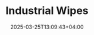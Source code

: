 ---
type: product
layout: product
date: 2025-03-25T13:09:43+04:00

# SEO metadata
seoTitle: "Industrial Wipes for Ohio Auto Shops"
seoTitleSuffix: "Heavy-Duty Shop Towels Near Me"
seoDescription: >-
  Get heavy-duty Industrial Wipes for Ohio mechanics and dealerships. 1050 wipes per roll—durable, lint-free, and solvent-resistant. Fast shipping, bulk savings, and perfect for auto repair shops in Ohio.

# Page content
title: "**Industrial Wipes**"
titlePrefix: "Ohio’s Top Choice for"
description: >-
  Industrial Wipes bring pro-grade cleaning to Ohio auto shops. With 1050 durable wipes per roll, they tackle grease and oil fast. Lint-free and solvent-ready, they’re ideal for mechanics and dealerships needing reliable, cost-saving supplies near me.

# price section
priceSection:
  title: "Unbeatable price"

# benefitsContent
benefitsImages:
  - image: "/images/wipes/product-main.jpg"
    alt: "Industrial Wipes for Ohio mechanics cleaning tough grease"

# benefitsContent
benefitsBlocks:
  - title: "Perfect for Ohio Auto Shops"
    text: >-
      Built for Ohio dealerships and repair shops, these wipes clean oil and fluids with ease. A must-have for local mechanics and service centers.
  - title: "Heavy-Duty Strength"
    text: >-
      Tough enough for the dirtiest jobs, these wipes won’t tear. Ideal for automotive maintenance tools and high-volume shop use.
  - title: "Fast Spill Cleanup"
    text: >-
      Absorbs spills and grime quickly, keeping your workspace safe. Great for Ohio service centers needing reliable garage supplies.
  - title: "Solvent-Compatible"
    text: >-
      Works with most shop solvents for versatile cleaning. Perfect for tools, surfaces, and equipment in any auto repair setting.
  - title: "Cost-Saving Bulk Option"
    text: >-
      Affordable pricing for bulk orders keeps Ohio shops stocked. Save more with professional-grade wipes over rental towels.
  - title: "Low-Lint Finish"
    text: >-
      Leaves no residue on delicate surfaces like windshields. A top pick for dealership supplies needing a clean result.
  - title: "Quick Access Design"
    text: >-
      Fits Tork dispensers for fast, one-handed use. Reduces waste and boosts efficiency in busy Ohio garages.
  - title: "Ohio Mechanic Safety"
    text: >-
      Strong wipes improve safety by handling tough messes. Essential for local technicians and fleet service pros.
  - title: "Eco-Friendly Choice"
    text: >-
      Durable and reusable a few times, these wipes cut waste. A smart, green option for auto shop tools in Ohio.

# gallery section
gallery:
  id: "product-gallery"
  items:
    - image: "images/wipes/gallery-4.jpg"
      alt: "Industrial Wipes cleaning greasy parts for Ohio auto shops"
    - image: "images/wipes/gallery-5.jpg"
      alt: "Heavy-duty Industrial Wipes in Tork dispenser for Ohio mechanics"
    - image: "images/wipes/gallery-6.jpg"
      alt: "Industrial Wipes absorbing fluids in Ohio service centers"

# testimonials section
testimonials:
  title: "# Customer reviews"
  items:
    - name: "Tom from Cleveland"
      text: >-
        These wipes are tough. I use them daily in my shop, and they don’t fall apart. Grease and oil? No problem. Good price too!
    - name: "Lisa in Columbus"
      text: >-
        Best wipes I’ve tried. They soak up spills fast and fit my dispenser perfect. Saves me time and cash in my garage.
    - name: "Mike"
      text: >-
        Solid product. Cleans tools and surfaces without leaving lint. I keep a roll handy for quick jobs. Worth every penny.
    - name: "Sara from Dayton"
      text: >-
        I run a small shop, and these wipes are a game changer. Strong, cheap, and they handle everything I throw at them.
    - name: "Eddie"
      text: >-
        Been using these for weeks. They’re sturdy and don’t shred like others. Great for wiping down parts and benches.
    - name: "Jen in Toledo"
      text: >-
        Love how these wipes hold up. I use them with solvents, and they still work great. Keeps my dealership spotless.
    - name: "Pete"
      text: >-
        Awesome wipes. They’re thick and soak up oil fast. I don’t go through as many now, which is a big plus for me.
    - name: "Kelly from Akron"
      text: >-
        These are perfect for my service bay. Tough enough for grease but gentle on glass. Fast shipping to Ohio too!
    - name: "Ray"
      text: >-
        Great deal on these wipes. They clean up messes quick and don’t leave junk behind. I’ll keep buying them for sure.

# FAQ section
faq:
  titleColored: "F.A.Q."
  questions:
    - question: "How tough are Industrial Wipes for shop use?"
      answer: >-
        These wipes are built for heavy-duty tasks in auto shops. They stay strong even when wet, perfect for scrubbing tools and parts. Mechanics love them for grease and oil cleanup without tearing, ensuring a reliable supply for daily use.
    - question: "Can I use these with auto shop solvents?"
      answer: >-
        Yes, Industrial Wipes pair well with most solvents like degreasers and brake cleaners. They keep their strength, making them a top choice for auto repair supplies in Ohio. Clean tools and surfaces without worry.
    - question: "How many wipes come in a roll?"
      answer: >-
        Each roll has 1050 wipes, ideal for high-volume shops. It’s a cost-saving bulk option for Ohio mechanics and dealerships, keeping you stocked with professional-grade supplies for days.
    - question: "Are these safe for car interiors?"
      answer: >-
        Absolutely. The low-lint design works great on windshields and dashboards. Ohio service centers trust them for a clean finish without residue, perfect for dealership maintenance stock.
    - question: "What dispensers fit these wipes?"
      answer: >-
        They’re made for Tork floor dispensers, common in Ohio garages. You get fast, one-handed access with clean tears, cutting waste and boosting workflow for busy technicians.
    - question: "How do they save money for auto shops?"
      answer: >-
        With 1050 wipes per roll and durable quality, you use fewer per job. Bulk pricing beats rental towels, making them a smart pick for cost-saving auto supplies in Ohio shops.
    - question: "Are they eco-friendly for auto shop use?"
      answer: >-
        Yes, they’re tough enough to reuse a few times, reducing waste. A green choice for Ohio mechanics wanting sustainable, high-performance Industrial Wipes.
    - question: "How fast is shipping to Ohio?"
      answer: >-
        We offer fast delivery across Ohio, ensuring your shop stays stocked. Perfect for dealerships and garages needing reliable, in-stock automotive essentials without delays.

---